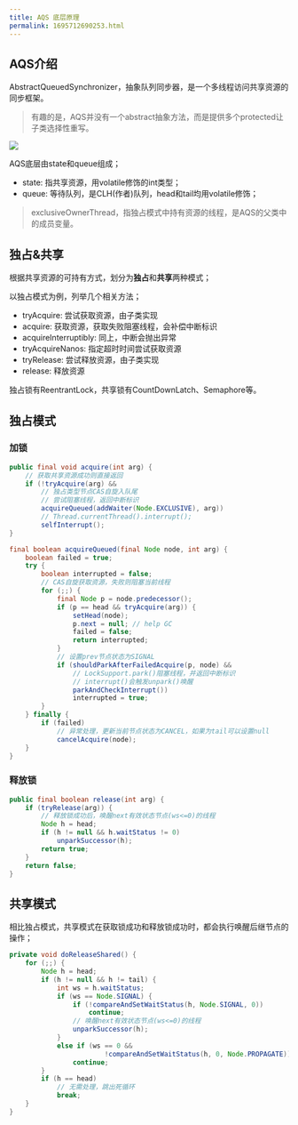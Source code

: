 ```yaml
---
title: AQS 底层原理
permalink: 1695712690253.html
---
```


## AQS介绍

AbstractQueuedSynchronizer，抽象队列同步器，是一个多线程访问共享资源的同步框架。

> 有趣的是，AQS并没有一个abstract抽象方法，而是提供多个protected让子类选择性重写。

![](http://image.caojiantao.site:1024/69218b78c83701cb2b49650f1a455b34.png)

AQS底层由state和queue组成；

- state: 指共享资源，用volatile修饰的int类型；
- queue: 等待队列，是CLH(作者)队列，head和tail均用volatile修饰；

> exclusiveOwnerThread，指独占模式中持有资源的线程，是AQS的父类中的成员变量。

## 独占&共享

根据共享资源的可持有方式，划分为**独占**和**共享**两种模式；

以独占模式为例，列举几个相关方法；

- tryAcquire: 尝试获取资源，由子类实现
- acquire: 获取资源，获取失败阻塞线程，会补偿中断标识
- acquireInterruptibly: 同上，中断会抛出异常
- tryAcquireNanos: 指定超时时间尝试获取资源
- tryRelease: 尝试释放资源，由子类实现
- release: 释放资源

独占锁有ReentrantLock，共享锁有CountDownLatch、Semaphore等。

## 独占模式

### 加锁

```java
public final void acquire(int arg) {
    // 获取共享资源成功则直接返回
    if (!tryAcquire(arg) &&
        // 独占类型节点CAS自旋入队尾
        // 尝试阻塞线程，返回中断标识
        acquireQueued(addWaiter(Node.EXCLUSIVE), arg))
        // Thread.currentThread().interrupt();
        selfInterrupt();
}

final boolean acquireQueued(final Node node, int arg) {
    boolean failed = true;
    try {
        boolean interrupted = false;
        // CAS自旋获取资源，失败则阻塞当前线程
        for (;;) {
            final Node p = node.predecessor();
            if (p == head && tryAcquire(arg)) {
                setHead(node);
                p.next = null; // help GC
                failed = false;
                return interrupted;
            }
            // 设置prev节点状态为SIGNAL
            if (shouldParkAfterFailedAcquire(p, node) &&
                // LockSupport.park()阻塞线程，并返回中断标识
                // interrupt()会触发unpark()唤醒
                parkAndCheckInterrupt())
                interrupted = true;
        }
    } finally {
        if (failed)
            // 异常处理，更新当前节点状态为CANCEL，如果为tail可以设置null
            cancelAcquire(node);
    }
}
```

### 释放锁

```java
public final boolean release(int arg) {
    if (tryRelease(arg)) {
        // 释放锁成功后，唤醒next有效状态节点(ws<=0)的线程
        Node h = head;
        if (h != null && h.waitStatus != 0)
            unparkSuccessor(h);
        return true;
    }
    return false;
}
```

## 共享模式

相比独占模式，共享模式在获取锁成功和释放锁成功时，都会执行唤醒后继节点的操作；

```java
private void doReleaseShared() {
    for (;;) {
        Node h = head;
        if (h != null && h != tail) {
            int ws = h.waitStatus;
            if (ws == Node.SIGNAL) {
                if (!compareAndSetWaitStatus(h, Node.SIGNAL, 0))
                    continue;
                // 唤醒next有效状态节点(ws<=0)的线程
                unparkSuccessor(h);
            }
            else if (ws == 0 &&
                        !compareAndSetWaitStatus(h, 0, Node.PROPAGATE))
                continue;
        }
        if (h == head)
            // 无需处理，跳出死循环
            break;
    }
}
```